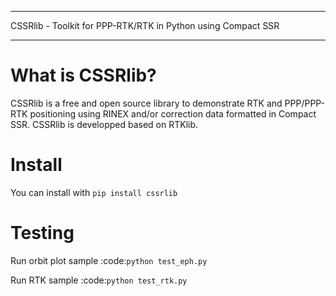 *************************
CSSRlib - Toolkit for PPP-RTK/RTK in Python using Compact SSR
*************************

# What is CSSRlib? 
CSSRlib is a free and open source library to demonstrate RTK and PPP/PPP-RTK positioning 
using RINEX and/or correction data formatted in Compact SSR.
CSSRlib is developped based on RTKlib.

Install
=======
You can install with `pip install cssrlib`

Testing
=======

Run orbit plot sample :code:`python test_eph.py`

Run RTK sample :code:`python test_rtk.py`

